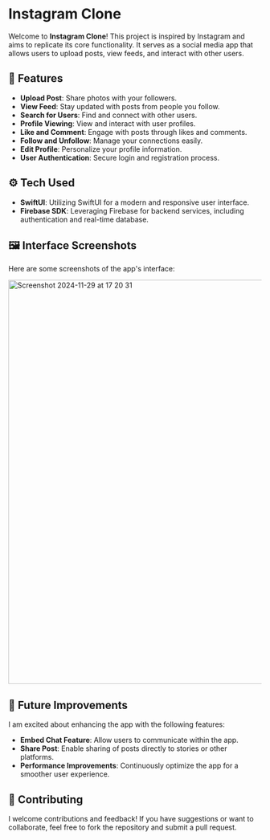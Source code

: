 # Instagram Clone

Welcome to **Instagram Clone**! This project is inspired by Instagram and aims to replicate its core functionality. It serves as a social media app that allows users to upload posts, view feeds, and interact with other users.

## 🌟 Features
- **Upload Post**: Share photos with your followers.
- **View Feed**: Stay updated with posts from people you follow.
- **Search for Users**: Find and connect with other users.
- **Profile Viewing**: View and interact with user profiles.
- **Like and Comment**: Engage with posts through likes and comments.
- **Follow and Unfollow**: Manage your connections easily.
- **Edit Profile**: Personalize your profile information.
- **User Authentication**: Secure login and registration process.

## ⚙️ Tech Used
- **SwiftUI**: Utilizing SwiftUI for a modern and responsive user interface.
- **Firebase SDK**: Leveraging Firebase for backend services, including authentication and real-time database.

## 🖼️ Interface Screenshots
Here are some screenshots of the app's interface:

<img width="805" alt="Screenshot 2024-11-29 at 17 20 31" src="https://github.com/user-attachments/assets/f6114fa4-1095-4d87-9ca7-f0abf83b0677">


## 🚀 Future Improvements
I am excited about enhancing the app with the following features:
- **Embed Chat Feature**: Allow users to communicate within the app.
- **Share Post**: Enable sharing of posts directly to stories or other platforms.
- **Performance Improvements**: Continuously optimize the app for a smoother user experience.

## 🤝 Contributing
I welcome contributions and feedback! If you have suggestions or want to collaborate, feel free to fork the repository and submit a pull request.

